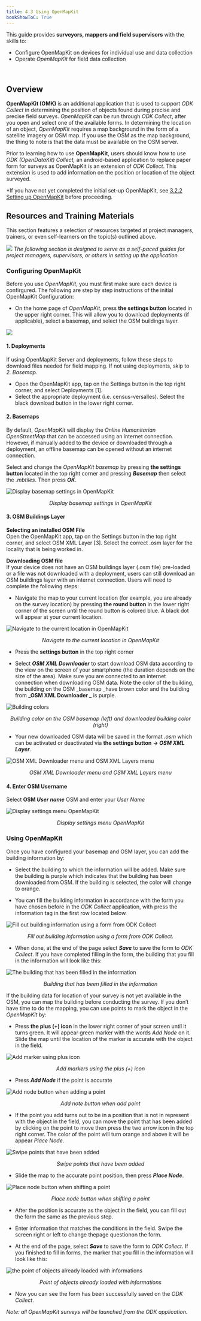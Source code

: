 ```yaml
---
title: 4.3 Using OpenMapKit
bookShowToC: True
---
```


This guide provides **surveyors, mappers and field supervisors** with the skills to:

*   Configure OpenMapKit on devices for individual use and data collection
*   Operate _OpenMapKit_ for field data collection

<br>

## Overview
**OpenMapKit (OMK)** is an additional application that is used to support _ODK Collect_ in determining the position of objects found during precise and precise field surveys. _OpenMapKit_ can be run through _ODK Collect_, after you open and select one of the available forms. In determining the location of an object, _OpenMapKit_ requires a map background in the form of a satellite imagery or OSM map. If you use the OSM as the map background, the thing to note is that the data must be available on the OSM server. 

Prior to learning how to use **OpenMapKit**, users should know how to use _ODK (OpenDataKit) Collect,_ an android-based application to replace paper form for surveys as OpenMapKit is an extension of  _ODK Collect_. This extension is used to add information on the position or location of the object surveyed.

*If you have not yet completed the initial set-up OpenMapKit, see [3.2.2 Setting up OpenMapKit](https://hotosm.github.io/toolbox/pages/data-collection-and-field-mapping/3.2.2_setting_up_omk/) before proceeding.


## Resources and Training Materials
This section features a selection of resources targeted at project managers, trainers, or even self-learners on the topic(s) outlined above.

![](/images/learning_icon_wide.PNG)
*The following section is designed to serve as a self-paced guides for project managers, supervisors, or others in setting up the application.*

### Configuring OpenMapKit

Before you use _OpenMapKit_, you must first make sure each device is confirgured. The following are step by step instructions of the initial OpenMapKit Configuration:

*   On the home page of _OpenMapKit_, press **the settings button** located in the upper right corner. This will allow you to download deployments (if applicable), select a basemap, and select the OSM buildings layer. 
  
![](/images/using-omk/omk_set-up.PNG)

#### 1. Deployments
If using OpenMapKit Server and deployments, follow these steps to download files needed for field mapping. If not using deployments, skip to *2. Basemap*.

*  Open the OpenMapKit app, tap on the Settings button in the top right corner, and select Deployments [1].
*  Select the appropriate deployment (i.e. census-versalles). Select the black download button in the lower right corner.

#### 2. Basemaps 

By default, _OpenMapKit_ will display the _Online Humanitarian OpenStreetMap_ that can be accessed using an internet connection. However, if manually added to the device or downloaded through a deployment, an offline basemap can be opened without an internet connection. 

Select and change the _OpenMapKit basemap_ by pressing **the settings button** located in the top right corner and pressing **_Basemap_** then select the _.mbtiles_. Then press **_OK_**.

![Display basemap settings in OpenMapKit](/images/using-omk/0304_omk_basemap.png)
<p align="center"><i>Display basemap settings in OpenMapKit</i></p>


#### 3. OSM Buildings Layer

**Selecting an installed OSM File** <br>
Open the OpenMapKit app, tap on the Settings button in the top right corner, and select OSM XML Layer [3]. Select the correct .osm layer for the locality that is being worked in. 

**Downloading OSM file** <br>
If your device does not have an OSM buildings layer (.osm file) pre-loaded or a file was not downloaded with a deployment, users can still download an OSM buildings layer with an internet connection. Users will need to complete the following steps: 

   *   Navigate the map to your current location (for example, you are already on the survey location) by pressing **the round button** in the lower right corner of the screen until the round button is colored blue. A black dot will appear at your current location.

![Navigate to the current location in OpenMapKit](/images/using-omk/0305_omk_location.png)
<p align="center"><i>Navigate to the current location in OpenMapKit</i></p>

   *   Press the **settings button** in the top right corner

   *   Select **_OSM XML Downloader_** to start download OSM data according to the view on the screen of your smartphone (the duration depends on the size of the area). Make sure you are connected to an internet connection when downloading OSM data. Note the color of the building, the building on the OSM _basemap _have brown color and the building from **_OSM XML Downloader _** is purple.


![Building colors](/images/using-omk/0306_warna_bangunan.png)
<p align="center"><i>Building color on the OSM basemap (left) and downloaded building color (right)</i></p>

   *   Your new downloaded OSM data will be saved in the format _.osm_ which can be activated or deactivated via **the settings button** **→ _OSM XML Layer_**.

![OSM XML Downloader menu and OSM XML Layers menu](/images/using-omk/0307_xml_layer.png)
<p align="center"><i>OSM XML Downloader menu and OSM XML Layers menu</i></p>
    
#### 4. Enter OSM Username

   Select **OSM _User name_** OSM and enter your _User Name_

![Display settings menu OpenMapKit](/images/using-omk/0302_setting_omk.png)
<p align="center"><i>Display settings menu OpenMapKit</i></p>


### Using OpenMapKit

Once you have configured your basemap and OSM layer, you can add the building information by:

   *   Select the building to which the information will be added. Make sure the building is purple which indicates that the building has been downloaded from OSM. If the building is selected, the color will change to orange.
  
   *   You can fill the building information in accordance with the form you have chosen before in the _ODK Collect_ application, with press the information tag in the first row located below.

![Fill out building information using a form from ODK Collect](/images/using-omk/0308_mengisi_form_omk.png)
<p align="center"><i>Fill out building information using a form from ODK Collect.</i></p>

   *   When done, at the end of the page select **_Save_** to save the form to _ODK Collect_. If you have completed filling in the form, the building that you fill in the information will look like this:

![The building that has been filled in the information](/images/using-omk/0309_tag_bangunan_omk.png)
<p align="center"><i>Building that has been filled in the information</i></p>  


If the building data for location of your survey is not yet available in the OSM, you can map the building before conducting the survey. If you don’t have time to do the mapping, you can use points to mark the object in the _OpenMapKit_ by:
  
   *   Press **the plus (+) icon** in the lower right corner of your screen until it turns green. It will appear green marker with the words _Add Node_ on it. Slide the map until the location of the marker is accurate with the object in the field.

![Add marker using plus icon](/images/using-omk/0310_add_node_omk.png)
<p align="center"><i>Add markers using the plus (+) icon</i></p>

   *   Press **_Add Node_** if the point is accurate

![Add node button when adding a point](/images/using-omk/0311_tombol_add_node.png)
<p align="center"><i>Add note button when add point</i></p>

   *   If the point you add turns out to be in a position that is not in represent with the object in the field, you can move the point that has been added by clicking on the point to move then press the two arrow icon in the top right corner. The color of the point will turn orange and above it will be appear _Place Node_.
     
![Swipe points that have been added](/images/using-omk/0312_menggeser_node.png)
<p align="center"><i>Swipe points that have been added</i></p>

   *   Slide the map to the accurate point position, then press **_Place Node_**.

![Place node button when shifting a point](/images/using-omk/0313_place_node.png)
<p align="center"><i>Place node button when shifting a point</i></p>
    
   *   After the position is accurate as the object in the field, you can fill out the form the same as the previous step.
  
   *   Enter information that matches the conditions in the field. Swipe the screen right or left to change thepage questionon the form.

   *   At the end of the page, select **_Save_** to save the form to _ODK Collect_. If you finished to fill in forms, the marker that you fill in the information will look like this:

![the point of objects already loaded with informations](/images/using-omk/0314_finished_tag.png)
<p align="center"><i>Point of objects already loaded with informations</i></p>

   *   Now you can see the form has been successfully saved on the _ODK Collect_.
   
*Note: all OpenMapKit surveys will be launched from the ODK application.*

